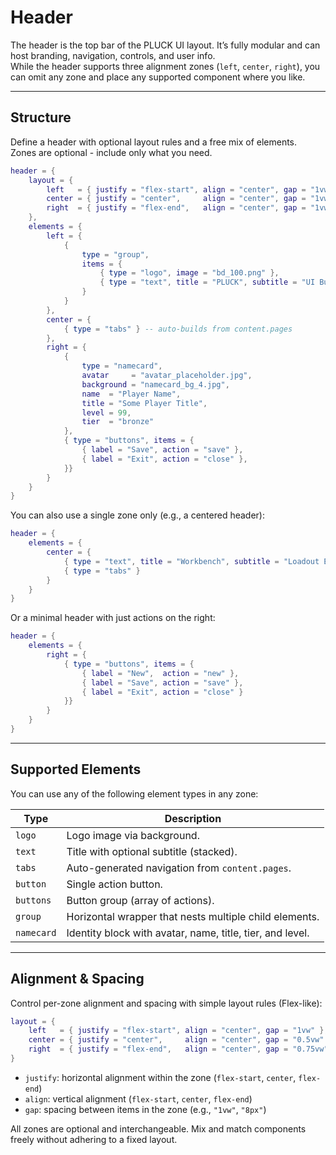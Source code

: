 # Header

The header is the top bar of the PLUCK UI layout. It’s fully modular and can host branding, navigation, controls, and user info.  
While the header supports three alignment zones (`left`, `center`, `right`), you can omit any zone and place any supported component where you like.

---

## Structure

Define a header with optional layout rules and a free mix of elements.  
Zones are optional - include only what you need.

```lua
header = {
    layout = {
        left   = { justify = "flex-start", align = "center", gap = "1vw" },
        center = { justify = "center",     align = "center", gap = "1vw" },
        right  = { justify = "flex-end",   align = "center", gap = "1vw" },
    },
    elements = {
        left = {
            {
                type = "group",
                items = {
                    { type = "logo", image = "bd_100.png" },
                    { type = "text", title = "PLUCK", subtitle = "UI Builder" }
                }
            }
        },
        center = {
            { type = "tabs" } -- auto-builds from content.pages
        },
        right = {
            {
                type = "namecard",
                avatar     = "avatar_placeholder.jpg",
                background = "namecard_bg_4.jpg",
                name  = "Player Name",
                title = "Some Player Title",
                level = 99,
                tier  = "bronze"
            },
            { type = "buttons", items = {
                { label = "Save", action = "save" },
                { label = "Exit", action = "close" },
            }}
        }
    }
}
```

You can also use a single zone only (e.g., a centered header):

```lua
header = {
    elements = {
        center = {
            { type = "text", title = "Workbench", subtitle = "Loadout Editor" },
            { type = "tabs" }
        }
    }
}
```

Or a minimal header with just actions on the right:

```lua
header = {
    elements = {
        right = {
            { type = "buttons", items = {
                { label = "New",  action = "new" },
                { label = "Save", action = "save" },
                { label = "Exit", action = "close" }
            }}
        }
    }
}
```

---

## Supported Elements

You can use any of the following element types in any zone:

| Type     | Description                                               |
| ---------- | --------------------------------------------------------- |
| `logo`     | Logo image via background.                                |
| `text`     | Title with optional subtitle (stacked).                   |
| `tabs`     | Auto-generated navigation from `content.pages`.           |
| `button`   | Single action button.                                     |
| `buttons`  | Button group (array of actions).                          |
| `group`    | Horizontal wrapper that nests multiple child elements.    |
| `namecard` | Identity block with avatar, name, title, tier, and level. |

---

## Alignment & Spacing

Control per-zone alignment and spacing with simple layout rules (Flex-like):

```lua
layout = {
    left   = { justify = "flex-start", align = "center", gap = "1vw" },
    center = { justify = "center",     align = "center", gap = "0.5vw" },
    right  = { justify = "flex-end",   align = "center", gap = "0.75vw" },
}
```

* `justify`: horizontal alignment within the zone (`flex-start`, `center`, `flex-end`)
* `align`: vertical alignment (`flex-start`, `center`, `flex-end`)
* `gap`: spacing between items in the zone (e.g., `"1vw"`, `"8px"`)

All zones are optional and interchangeable. Mix and match components freely without adhering to a fixed layout.